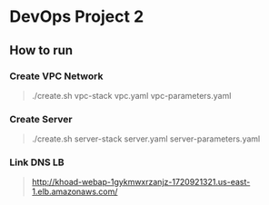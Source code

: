 # DevOps Project 2

## How to run

### Create VPC Network

> ./create.sh vpc-stack vpc.yaml vpc-parameters.yaml

### Create Server

> ./create.sh server-stack server.yaml server-parameters.yaml

### Link DNS LB

> http://khoad-webap-1gykmwxrzanjz-1720921321.us-east-1.elb.amazonaws.com/
